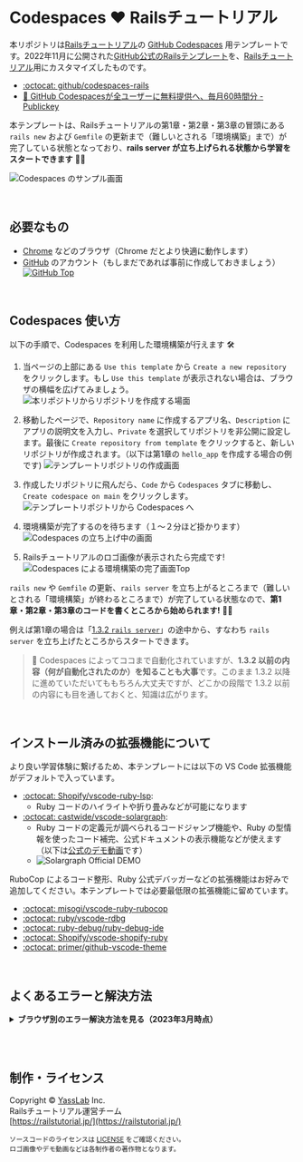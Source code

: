 # Codespaces ♥️ Railsチュートリアル

本リポジトリは[Railsチュートリアル](https://railstutorial.jp/)の [GitHub Codespaces](https://github.co.jp/features/codespaces) 用テンプレートです。2022年11月に公開された[GitHub公式のRailsテンプレート](https://github.com/github/codespaces-rails)を、[Railsチュートリアル](https://railstutorial.jp)用にカスタマイズしたものです。

- [:octocat: github/codespaces-rails](https://github.com/github/codespaces-rails)
- [:newspaper: GitHub Codespacesが全ユーザーに無料提供へ、毎月60時間分 - Publickey](https://www.publickey1.jp/blog/22/github_codespaces60jetbrainsjupyterlabide.html)

本テンプレートは、Railsチュートリアルの第1章・第2章・第3章の冒頭にある `rails new` および `Gemfile` の更新まで（難しいとされる「環境構築」まで）が完了している状態となっており、**rails server が立ち上げられる状態から学習をスタートできます** 📝✨

![Codespaces のサンプル画面](https://i.gyazo.com/b3af38fd1f8b2824791da9001a2bf6a0.png)

<!-- ![旧：Codespaces のサンプル画面](https://i.gyazo.com/af23bec87ce2b3d79613e16883700ecf.png) -->

<br>

## 必要なもの

- [Chrome](https://www.google.com/intl/ja/chrome/browser/) などのブラウザ（Chrome だとより快適に動作します）
- [GitHub](https://github.co.jp/) のアカウント（もしまだであれば事前に作成しておきましょう）
  [![GitHub Top](https://i.gyazo.com/b5bad7bc8318837b67def1643a52b955.png)](https://github.co.jp/)

<br>

## Codespaces 使い方

以下の手順で、Codespaces を利用した環境構築が行えます 🛠

1. 当ページの上部にある `Use this template` から `Create a new repository` をクリックします。もし `Use this template` が表示されない場合は、ブラウザの横幅を広げてみましょう。
   ![本リポジトリからリポジトリを作成する場面](https://i.gyazo.com/a483f77e8299ea6b5dd75795c793fb8b.png)

1. 移動したページで、`Repository name` に作成するアプリ名、`Description` にアプリの説明文を入力し、`Private` を選択してリポジトリを非公開に設定します。最後に `Create repository from template` をクリックすると、新しいリポジトリが作成されます。（以下は第1章の `hello_app` を作成する場合の例です)
   ![テンプレートリポジトリの作成画面](https://i.gyazo.com/2e0188742504ec559109ba35a6b3714d.png)

1. 作成したリポジトリに飛んだら、`Code` から `Codespaces` タブに移動し、`Create codespace on main` をクリックします。
   ![テンプレートリポジトリから Codespaces へ](https://i.gyazo.com/17c40d8c1453de7a5db9d7ed6b603db6.png)

1. 環境構築が完了するのを待ちます（１〜２分ほど掛かります）
   ![Codespaces の立ち上げ中の画面](https://i.gyazo.com/1dc81bccd2f416bc936cd60f348a6d7a.png)

1. Railsチュートリアルのロゴ画像が表示されたら完成です!
   ![Codespaces による環境構築の完了画面Top](https://i.gyazo.com/b3af38fd1f8b2824791da9001a2bf6a0.png)

`rails new` や `Gemfile` の更新、`rails server` を立ち上がるところまで（難しいとされる「環境構築」が終わるところまで）が完了している状態なので、**第1章・第2章・第3章のコードを書くところから始められます!** 📝✨

例えば第1章の場合は「[1.3.2 `rails server`](https://railstutorial.jp/chapters/beginning#sec-rails_server)」の途中から、すなわち `rails server` を立ち上げたところからスタートできます。

> :memo: Codespaces によってココまで自動化されていますが、**1.3.2 以前の内容（何が自動化されたのか）を知ることも大事**です。このまま 1.3.2 以降に進めていただいてももちろん大丈夫ですが、どこかの段階で 1.3.2 以前の内容にも目を通しておくと、知識は広がります。

<br>

## インストール済みの拡張機能について
より良い学習体験に繋げるため、本テンプレートには以下の VS Code 拡張機能がデフォルトで入っています。

- [:octocat: Shopify/vscode-ruby-lsp](https://github.com/Shopify/vscode-ruby-lsp):
  - Ruby コードのハイライトや折り畳みなどが可能になります
- [:octocat: castwide/vscode-solargraph](https://github.com/castwide/vscode-solargraph):
  - Ruby コードの定義元が調べられるコードジャンプ機能や、Ruby の型情報を使ったコード補完、公式ドキュメントの表示機能などが使えます（以下は[公式のデモ動画](https://github.com/castwide/vscode-solargraph#readme)です）
  - ![Solargraph Official DEMO](https://i.gyazo.com/5fac6a81088d814a5b8354431239b03d.gif)

RuboCop によるコード整形、Ruby 公式デバッガーなどの拡張機能はお好みで追加してください。本テンプレートでは必要最低限の拡張機能に留めています。

- [:octocat: misogi/vscode-ruby-rubocop](https://github.com/misogi/vscode-ruby-rubocop)
- [:octocat: ruby/vscode-rdbg](https://github.com/ruby/vscode-rdbg)
- [:octocat: ruby-debug/ruby-debug-ide](https://github.com/ruby-debug/ruby-debug-ide)
- [:octocat: Shopify/vscode-shopify-ruby](https://github.com/Shopify/vscode-shopify-ruby)
- [:octocat: primer/github-vscode-theme](https://github.com/primer/github-vscode-theme)

<br>

## よくあるエラーと解決方法
<details>
  <summary><strong>ブラウザ別のエラー解決方法を見る（2023年3月時点）</strong></summary>
  <h3>Google Chrome - Webビューの読み込みエラー</h3>
  <img src='https://i.gyazo.com/c59a5e4c331e5a513860bc118526378d.png)' alt='Chrome のエラー例１' />
  <p><code>Error: Could not register service workers: NotSupportedError ...</code> などが表示され、「シンプルブラウザーは開いたけど何も表示されない」という場合があります。これは必要な Cookie が許可されていない場合に起こります。以下の例を参考に、サード卓の Cookie を許可すると解決する場合が多いです。</p>
  <img src='https://i.gyazo.com/491d00e54d05da7d920816a2dbd53491.png' alt='Chrome のエラー例２' />
  <p>Cookie を許可しても解決しない場合は、シンプルブラウザーの右端にある「ブラウザーで開く」アイコンをクリックしてください。ブラウザの別タブで画面が表示され、こちらの画面でも現在の状態をご確認いただけます。</p>
  <img src='https://i.gyazo.com/289ea5dc51a0718161b59830c6e3d9ec.png' alt='Chrome のエラー例３' />
  <br><br><br>

  <h3>Firefox - Webビューの読み込みエラー</h3>
  <p>上記の Chrome と同様に、シンプルブラウザーの画面が表示されない事があります。アドレスバーにある強化型トラッキング防止機能のアイコンをクリックし、「オフ」にすることでプレビューが表示されるようになります。</p>
  <img src='https://i.gyazo.com/7a73af24e1d7fde7ebb2ad00fe4bca0a.png' alt='Firefox のエラー例１' />
  <p>上記の機能をオフにしても解決しない場合は、シンプルブラウザーではなく「新規ウィンドウでサイトを開く」をクリックしてください。ブラウザの別タブで画面が表示され、こちらの画面でも現在の状態をご確認いただけます。</p>
  <img src='https://i.gyazo.com/488b1f6f090372bbafd7b5590d56acdd.png' alt='Firefox のエラー例２' />
  <img src='https://i.gyazo.com/8884a98fe667819d8730efeb905265eb.png' alt='Firefox のエラー例３' />
  <br><br><br>

  <h3>Safari - 入力の遅延・アイコンの一部非表示</h3>
  <p>Safari では問題なくことが多いです。ただし、文字入力をしてから、Codespaces 上の画面に表示されるまでが遅い場合があります。また一部のアイコンが表示されない現象も確認できています。開発する上で問題になるわけではないですが、もし気になる場合は Google Chrome など他のブラウザをお試しください。</p>
  <img src='https://i.gyazo.com/a74db22c2faba07a44af284a08f1f21b.png' alt='Safari のエラー例１' />
</details>

<br><br>

## 制作・ライセンス

Copyright &copy; [YassLab](http://yasslab.jp/) Inc.<br>
Railsチュートリアル運営チーム<br>
[https://railstutorial.jp/](https://railstutorial.jp/)

<small>
  ソースコードのライセンスは <a href='https://github.com/yasslab/codespaces-railstutorial/blob/main/LICENSE'>LICENSE</a> をご確認ください。<br>
  ロゴ画像やデモ動画などは各制作者の著作物となります。
</small>

